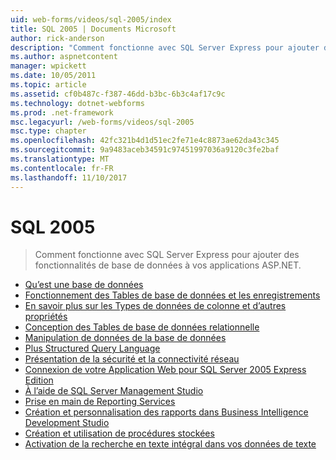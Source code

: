 ```yaml
---
uid: web-forms/videos/sql-2005/index
title: SQL 2005 | Documents Microsoft
author: rick-anderson
description: "Comment fonctionne avec SQL Server Express pour ajouter des fonctionnalités de base de données à vos applications ASP.NET."
ms.author: aspnetcontent
manager: wpickett
ms.date: 10/05/2011
ms.topic: article
ms.assetid: cf0b487c-f387-46dd-b3bc-6b3c4af17c9c
ms.technology: dotnet-webforms
ms.prod: .net-framework
msc.legacyurl: /web-forms/videos/sql-2005
msc.type: chapter
ms.openlocfilehash: 42fc321b4d1d51ec2fe71e4c8873ae62da43c345
ms.sourcegitcommit: 9a9483aceb34591c97451997036a9120c3fe2baf
ms.translationtype: MT
ms.contentlocale: fr-FR
ms.lasthandoff: 11/10/2017
---
```

<a name="sql-2005"></a>SQL 2005
====================
> Comment fonctionne avec SQL Server Express pour ajouter des fonctionnalités de base de données à vos applications ASP.NET.


- [Qu’est une base de données](what-is-a-database.md)
- [Fonctionnement des Tables de base de données et les enregistrements](understanding-database-tables-and-records.md)
- [En savoir plus sur les Types de données de colonne et d’autres propriétés](more-about-column-data-types-and-other-properties.md)
- [Conception des Tables de base de données relationnelle](designing-relational-database-tables.md)
- [Manipulation de données de la base de données](manipulating-database-data.md)
- [Plus Structured Query Language](more-structured-query-language.md)
- [Présentation de la sécurité et la connectivité réseau](understanding-security-and-network-connectivity.md)
- [Connexion de votre Application Web pour SQL Server 2005 Express Edition](connecting-your-web-application-to-sql-server-2005-express-edition.md)
- [À l’aide de SQL Server Management Studio](using-sql-server-management-studio.md)
- [Prise en main de Reporting Services](getting-started-with-reporting-services.md)
- [Création et personnalisation des rapports dans Business Intelligence Development Studio](building-and-customizing-reports-in-business-intelligence-development-studio.md)
- [Création et utilisation de procédures stockées](creating-and-using-stored-procedures.md)
- [Activation de la recherche en texte intégral dans vos données de texte](enabling-full-text-search-in-your-text-data.md)
